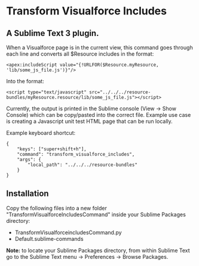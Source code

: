 Transform Visualforce Includes
=======================
A Sublime Text 3 plugin.
-------------------------

When a Visualforce page is in the current view, this command goes through each line and converts all $Resource includes in the format:

	<apex:includeScript value="{!URLFOR($Resource.myResource, 'lib/some_js_file.js')}"/>

Into the format:

	<script type="text/javascript" src="../../../resource-bundles/myResource.resource/lib/some_js_file.js"></script>


Currently, the output is printed in the Sublime console (View -> Show Console) which can be copy/pasted into the correct file. Example use case is creating a Javascript unit test HTML page that can be run locally.

Example keyboard shortcut:

	{
		"keys": ["super+shift+h"],
		"command": "transform_visualforce_includes",
		"args": {
			"local_path": "../../../resource-bundles"
		}
	}


Installation
------------

Copy the following files into a new folder "TransformVisualforceIncludesCommand" inside your Sublime Packages directory:
- TransformVisualforceincludesCommand.py
- Default.sublime-commands

**Note:** to locate your Sublime Packages directory, from within Sublime Text go to the Sublime Text menu -> Preferences -> Browse Packages.

